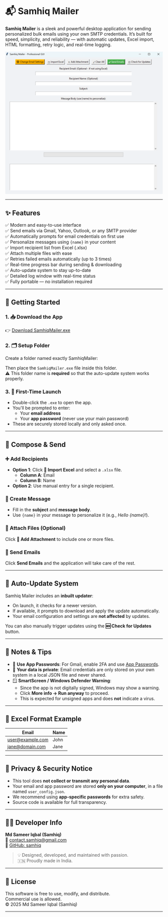 # 📬 Samhiq Mailer

**Samhiq Mailer** is a sleek and powerful desktop application for sending personalized bulk emails using your own SMTP credentials. It’s built for speed, simplicity, and reliability — with automatic updates, Excel import, HTML formatting, retry logic, and real-time logging.

<p align="center">
  <img src="SamhiqMailer.png" alt="Samhiq Mailer Screenshot" width="700">
</p>

---

## ✨ Features

✅ Modern and easy-to-use interface  
✅ Send emails via Gmail, Yahoo, Outlook, or any SMTP provider  
✅ Automatically prompts for email credentials on first use  
✅ Personalize messages using `{name}` in your content  
✅ Import recipient list from Excel (.xlsx)  
✅ Attach multiple files with ease  
✅ Retries failed emails automatically (up to 3 times)  
✅ Real-time progress bar during sending & downloading  
✅ Auto-update system to stay up-to-date  
✅ Detailed log window with real-time status  
✅ Fully portable — no installation required  

---

## 🚀 Getting Started

### 1. 📥 Download the App  
👉 [Download SamhiqMailer.exe](https://github.com/samhiq/SamhiqMailer/releases/latest/download/SamhiqMailer.exe)

### 2. 🗂️ Setup Folder  
Create a folder named exactly SamhiqMailer:

Then place the `SamhiqMailer.exe` file inside this folder.  
⚠️ This folder name is **required** so that the auto-update system works properly.

### 3. 🔐 First-Time Launch  
- Double-click the `.exe` to open the app.
- You'll be prompted to enter:
  - Your **email address**
  - Your **app password** (never use your main password)
- These are securely stored locally and only asked once.

---

## 🧾 Compose & Send

### ➕ Add Recipients
- **Option 1**: Click **📁 Import Excel** and select a `.xlsx` file.
  - **Column A**: Email  
  - **Column B**: Name  
- **Option 2**: Use manual entry for a single recipient.

### 📝 Create Message
- Fill in the **subject** and **message body**.
- Use `{name}` in your message to personalize it (e.g., *Hello {name}!*).

### 📎 Attach Files (Optional)
Click **📎 Add Attachment** to include one or more files.

### 🚀 Send Emails
Click **Send Emails** and the application will take care of the rest.

---

## 🔄 Auto-Update System

Samhiq Mailer includes an **inbuilt updater**:

- On launch, it checks for a newer version.
- If available, it prompts to download and apply the update automatically.
- Your email configuration and settings are **not affected** by updates.

You can also manually trigger updates using the **🆕 Check for Updates** button.

---

## 🧠 Notes & Tips

- 📌 **Use App Passwords**: For Gmail, enable 2FA and use [App Passwords](https://support.google.com/accounts/answer/185833).
- 🔐 **Your data is private**: Email credentials are only stored on your own system in a local JSON file and never shared.
- 🪟 **SmartScreen / Windows Defender Warning**:
  - Since the app is not digitally signed, Windows may show a warning.
  - Click **More info → Run anyway** to proceed.  
  - This is expected for unsigned apps and does **not** indicate a virus.

---

## 📁 Excel Format Example

| Email              | Name     |
|--------------------|----------|
| user@example.com   | John     |
| jane@domain.com    | Jane     |

---

## 🔐 Privacy & Security Notice

- This tool does **not collect or transmit any personal data**.
- Your email and app password are stored **only on your computer**, in a file named `user_config.json`.
- We recommend using **app-specific passwords** for extra safety.
- Source code is available for full transparency.

---

## 👨‍💻 Developer Info

**Md Sameer Iqbal (Samhiq)**  
📧 [contact.samhiq@gmail.com](mailto:contact.samhiq@gmail.com)  
🔗 [GitHub: samhiq](https://github.com/samhiq)

> 💡 Designed, developed, and maintained with passion.  
> 🇮🇳 Proudly made in India.

---

## 📌 License

This software is free to use, modify, and distribute.  
Commercial use is allowed.  
© 2025 Md Sameer Iqbal (Samhiq)

---
